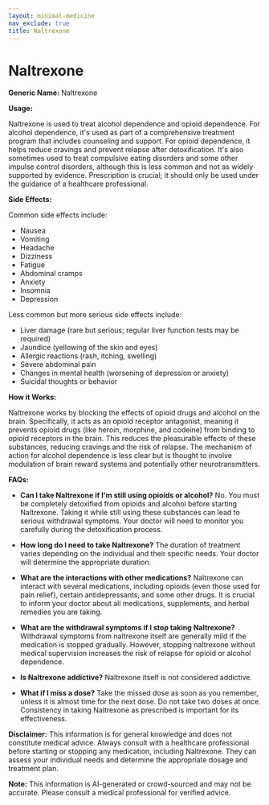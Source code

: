 ```yaml
---
layout: minimal-medicine
nav_exclude: true
title: Naltrexone
---
```


# Naltrexone

**Generic Name:** Naltrexone

**Usage:**

Naltrexone is used to treat alcohol dependence and opioid dependence.  For alcohol dependence, it's used as part of a comprehensive treatment program that includes counseling and support.  For opioid dependence, it helps reduce cravings and prevent relapse after detoxification. It's also sometimes used to treat compulsive eating disorders and some other impulse control disorders, although this is less common and not as widely supported by evidence.  Prescription is crucial; it should only be used under the guidance of a healthcare professional.

**Side Effects:**

Common side effects include:

* Nausea
* Vomiting
* Headache
* Dizziness
* Fatigue
* Abdominal cramps
* Anxiety
* Insomnia
* Depression

Less common but more serious side effects include:

* Liver damage (rare but serious; regular liver function tests may be required)
* Jaundice (yellowing of the skin and eyes)
* Allergic reactions (rash, itching, swelling)
* Severe abdominal pain
* Changes in mental health (worsening of depression or anxiety)
* Suicidal thoughts or behavior


**How it Works:**

Naltrexone works by blocking the effects of opioid drugs and alcohol on the brain.  Specifically, it acts as an opioid receptor antagonist, meaning it prevents opioid drugs (like heroin, morphine, and codeine) from binding to opioid receptors in the brain. This reduces the pleasurable effects of these substances, reducing cravings and the risk of relapse.  The mechanism of action for alcohol dependence is less clear but is thought to involve modulation of brain reward systems and potentially other neurotransmitters.


**FAQs:**

* **Can I take Naltrexone if I'm still using opioids or alcohol?** No.  You must be completely detoxified from opioids and alcohol before starting Naltrexone.  Taking it while still using these substances can lead to serious withdrawal symptoms.  Your doctor will need to monitor you carefully during the detoxification process.

* **How long do I need to take Naltrexone?** The duration of treatment varies depending on the individual and their specific needs. Your doctor will determine the appropriate duration.

* **What are the interactions with other medications?** Naltrexone can interact with several medications, including opioids (even those used for pain relief), certain antidepressants, and some other drugs.  It is crucial to inform your doctor about all medications, supplements, and herbal remedies you are taking.

* **What are the withdrawal symptoms if I stop taking Naltrexone?**  Withdrawal symptoms from naltrexone itself are generally mild if the medication is stopped gradually.  However, stopping naltrexone without medical supervision increases the risk of relapse for opioid or alcohol dependence.

* **Is Naltrexone addictive?**  Naltrexone itself is not considered addictive.

* **What if I miss a dose?** Take the missed dose as soon as you remember, unless it is almost time for the next dose.  Do not take two doses at once.  Consistency in taking Naltrexone as prescribed is important for its effectiveness.

**Disclaimer:** This information is for general knowledge and does not constitute medical advice.  Always consult with a healthcare professional before starting or stopping any medication, including Naltrexone. They can assess your individual needs and determine the appropriate dosage and treatment plan.


**Note:** This information is AI-generated or crowd-sourced and may not be accurate. Please consult a medical professional for verified advice.